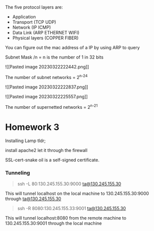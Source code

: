 
The five protocol layers are:
- Application
- Transport (TCP UDP)
- Network (IP ICMP)
- Data Link (ARP ETHERNET WIFI)
- Physical layers (COPPER FIBER)

You can figure out the mac address of a IP by using ARP to query

Subnet Mask /n = n is the number of 1 in 32 bits

![[Pasted image 20230322222442.png]]

The number of subnet networks = 2<sup>n-24</sup>

![[Pasted image 20230322222837.png]]


![[Pasted image 20230322225557.png]]

The number of supernetted networks = 2<sup>n-21</sup>

<h1>Homework 3</h1>

Installing Lamp tldr;

install apache2
let it through the firewall

SSL-cert-snake oil is a self-signed certificate.

### Tunneling

>ssh -L 80:130.245.155.30:9000 ta@130.245.155.30

This will tunnel localhost on the local machine to 130.245.155.30:9000 through ta@130.245.155.30

>ssh -R 8080:130.245.155.33:9001 ta@130.245.155.30

This will tunnel localhost:8080 from the remote machine to 130.245.155.30:9001 through the local machine